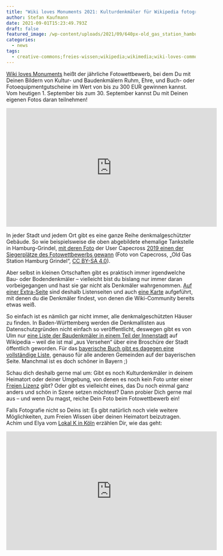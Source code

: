 ```yaml
---
title: "Wiki loves Monuments 2021: Kulturdenkmäler für Wikipedia fotografieren"
author: Stefan Kaufmann
date: 2021-09-01T15:23:49.793Z
draft: false
featured_image: /wp-content/uploads/2021/09/640px-old_gas_station_hamburg_grindel.jpg
categories:
  - news
tags:
  - creative-commons;freies-wissen;wikipedia;wikimedia;wiki-loves-commons
---
```

[Wiki loves Monuments](https://de.wikipedia.org/wiki/Wikipedia:Wiki_Loves_Monuments_2021/Deutschland) heißt der jährliche Fotowettbewerb, bei dem Du mit Deinen Bildern von Kultur- und Baudenkmälern Ruhm, Ehre, und Buch- oder Fotoequipmentgutscheine im Wert von bis zu 300 EUR gewinnen kannst. Vom heutigen 1. September bis zum 30. September kannst Du mit Deinen eigenen Fotos daran teilnehmen!

<iframe width="560" height="315" src="https://www.youtube-nocookie.com/embed/UaceBXVYOKI" title="YouTube video player" frameborder="0" allow="accelerometer; autoplay; clipboard-write; encrypted-media; gyroscope; picture-in-picture" allowfullscreen></iframe>

In jeder Stadt und jedem Ort gibt es eine ganze Reihe denkmalgeschützter Gebäude. So wie beispielsweise die oben abgebildete ehemalige Tankstelle in Hamburg-Grindel, [mit deren Foto](https://commons.wikimedia.org/wiki/File:Old_Gas_Station_Hamburg_Grindel.jpg) der User Capecross [2019 einen der Siegerplätze des Fotowettbewerbs gewann](https://de.wikipedia.org/wiki/Wikipedia:Wiki_Loves_Monuments_2019/Deutschland/Preistr%C3%A4ger) (Foto von Capecross, „Old Gas Station Hamburg Grindel“, [CC BY-SA 4.0](https://creativecommons.org/licenses/by-sa/4.0/legalcode)). 

Aber selbst in kleinen Ortschaften gibt es praktisch immer irgendwelche Bau- oder Bodendenkmäler – vielleicht bist du bislang nur immer daran vorbeigegangen und hast sie gar nicht als Denkmäler wahrgenommen. [Auf einer Extra-Seite](https://de.wikipedia.org/wiki/Wikipedia:Wiki_Loves_Monuments_2021/Deutschland/Denkmale) sind deshalb Listenseiten und auch [eine Karte](https://maps.wikilovesmonuments.org/map?c=48.3734:10.0322:12) aufgeführt, mit denen du die Denkmäler findest, von denen die Wiki-Community bereits etwas weiß.

So einfach ist es nämlich gar nicht immer, alle denkmalgeschützten Häuser zu finden. In Baden-Württemberg werden die Denkmallisten aus Datenschutzgründen nicht einfach so veröffentlicht, deswegen gibt es von Ulm nur [eine Liste der Baudenkmäler in einem Teil der Innenstadt](https://de.wikipedia.org/wiki/Liste_der_Kulturdenkmale_in_Ulm-Innenstadt) auf Wikipedia – weil die ist mal „aus Versehen“ über eine Broschüre der Stadt öffentlich geworden. Für das [bayerische Buch gibt es dagegen eine vollständige Liste](https://de.wikipedia.org/wiki/Liste_der_Baudenkm%C3%A4ler_in_Buch_(Schwaben)), genauso für alle anderen Gemeinden auf der bayerischen Seite. Manchmal ist es doch schöner in Bayern ;)

Schau dich deshalb gerne mal um: Gibt es noch Kulturdenkmäler in deinem Heimatort oder deiner Umgebung, von denen es noch kein Foto unter einer [Freien Lizenz](https://de.wikipedia.org/wiki/Freie_Lizenz) gibt? Oder gibt es vielleicht eines, das Du noch einmal ganz anders und schön in Szene setzen möchtest? Dann probier Dich gerne mal aus – und wenn Du magst, reiche Dein Foto beim Fotowettbewerb ein! 

Falls Fotografie nicht so Deins ist: Es gibt natürlich noch viele weitere Möglichkeiten, zum Freien Wissen über deinen Heimatort beizutragen. Achim und Elya vom [Lokal K in Köln](https://de.wikipedia.org/wiki/Wikipedia:Lokal_K) erzählen Dir, wie das geht:

<iframe width="560" height="315" src="https://www.youtube-nocookie.com/embed/uu82PWyppkU" title="YouTube video player" frameborder="0" allow="accelerometer; autoplay; clipboard-write; encrypted-media; gyroscope; picture-in-picture" allowfullscreen></iframe>